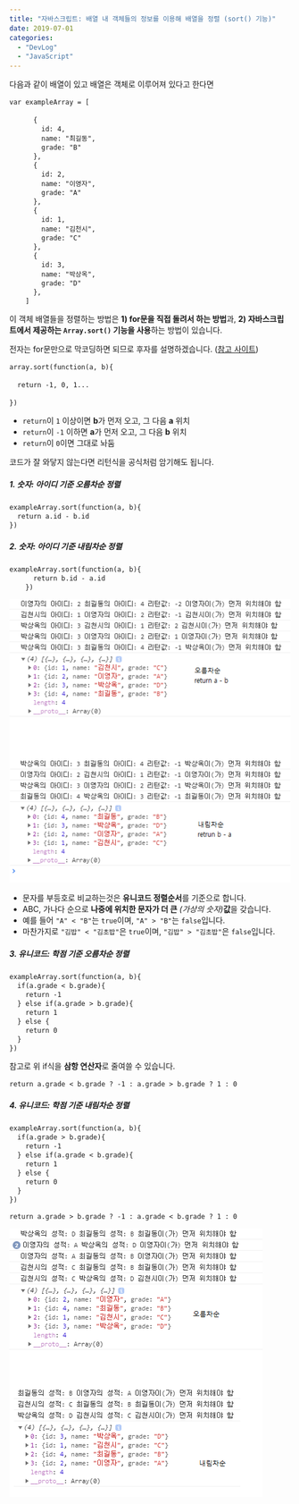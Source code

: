 ```yaml
---
title: "자바스크립트: 배열 내 객체들의 정보를 이용해 배열을 정렬 (sort() 기능)"
date: 2019-07-01
categories: 
  - "DevLog"
  - "JavaScript"
---
```


다음과 같이 배열이 있고 배열은 객체로 이루어져 있다고 한다면

```
var exampleArray = [
      
      {
        id: 4,
        name: "최길동",
        grade: "B"
      },
      {
        id: 2,
        name: "이영자",
        grade: "A"
      },
      {
        id: 1,
        name: "김천시",
        grade: "C"
      },
      {
        id: 3,
        name: "박상옥",
        grade: "D"
      },
    ]
```

이 객체 배열들을 정렬하는 방법은 **1) for문을 직접 돌려서 하는 방법**과, **2) 자바스크립트에서 제공하는 `Array.sort()` 기능을 사용**하는 방법이 있습니다.

전자는 for문만으로 막코딩하면 되므로 후자를 설명하겠습니다. ([참고 사이트](https://developer.mozilla.org/ko/docs/Web/JavaScript/Reference/Global_Objects/Array/sort))

```
array.sort(function(a, b){

  return -1, 0, 1...

})
```

- `return`이 `1` 이상이면 **b**가 먼저 오고, 그 다음 **a** 위치
- `return`이 `-1` 이하면 **a**가 먼저 오고, 그 다음 **b** 위치
- `return`이 `0`이면 그대로 놔둠

코드가 잘 와닿지 않는다면 리턴식을 공식처럼 암기해도 됩니다.

##### 1\. 숫자: 아이디 기준 오름차순 정렬

```
exampleArray.sort(function(a, b){
  return a.id - b.id
})
```

##### 2\. 숫자: 아이디 기준 내림차순 정렬

```
exampleArray.sort(function(a, b){
      return b.id - a.id
    })
```

 ![](/assets/img/wp-content/uploads/2019/07/sort1.png)

- 문자를 부등호로 비교하는것은 **유니코드 정렬순서**를 기준으로 합니다.
- ABC, 가나다 순으로 **나중에 위치한 문자가 더 큰** _(가상의 숫자)_**값**을 갖습니다.
- 예를 들어 `"A" < "B"`는 `true`이며, `"A" > "B"`는 `false`입니다.
- 마찬가지로 `"김밥" < "김초밥"`은 `true`이며, `"김밥" > "김초밥"`은 `false`입니다.

##### 3\. 유니코드: 학점 기준 오름차순 정렬

```
exampleArray.sort(function(a, b){
  if(a.grade < b.grade){				
    return -1
  } else if(a.grade > b.grade){
    return 1
  } else {
    return 0
  }
})
```

참고로 위 if식을 **삼항 연산자**로 줄여쓸 수 있습니다.

```
return a.grade < b.grade ? -1 : a.grade > b.grade ? 1 : 0
```

##### 4\. 유니코드: 학점 기준 내림차순 정렬

```
exampleArray.sort(function(a, b){
  if(a.grade > b.grade){
    return -1
  } else if(a.grade < b.grade){
    return 1
  } else {
    return 0
  }
})
```

```
return a.grade > b.grade ? -1 : a.grade < b.grade ? 1 : 0
```

 ![](/assets/img/wp-content/uploads/2019/07/sort2.png)
